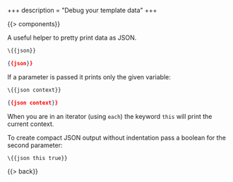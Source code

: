 +++
description = "Debug your template data"
+++

{{> components}}

A useful helper to pretty print data as JSON.

```handlebars
\{{json}}
```

```json
{{json}}
```

If a parameter is passed it prints only the given variable:

```handlebars
\{{json context}}
```

```json
{{json context}}
```

When you are in an iterator (using `each`) the keyword `this` will print the current context.

To create compact JSON output without indentation pass a boolean for the second parameter:

```handlebars
\{{json this true}}
```

{{> back}}
